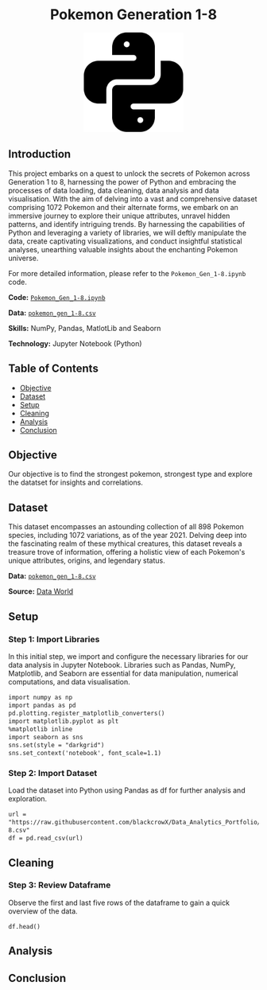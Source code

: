<h1 align="center">Pokemon Generation 1-8</h1>

<p align="center">
  <img width="200px" src="https://github.com/blackcrowX/blackcrowX.github.io/blob/main/images/icons/python.png?raw=true"/>
</p>

## Introduction

This project embarks on a quest to unlock the secrets of Pokemon across Generation 1 to 8, harnessing the power of Python and embracing the processes of data loading, data cleaning, data analysis and data visualisation. With the aim of delving into a vast and comprehensive dataset comprising 1072 Pokemon and their alternate forms, we embark on an immersive journey to explore their unique attributes, unravel hidden patterns, and identify intriguing trends. By harnessing the capabilities of Python and leveraging a variety of libraries, we will deftly manipulate the data, create captivating visualizations, and conduct insightful statistical analyses, unearthing valuable insights about the enchanting Pokemon universe.

For more detailed information, please refer to the `Pokemon_Gen_1-8.ipynb` code.

**Code:** [`Pokemon_Gen_1-8.ipynb`](https://github.com/blackcrowX/Data_Analytics_Portfolio/blob/main/Project_III/Pokemon_Gen_1-8.ipynb)

**Data:** [`pokemon_gen_1-8.csv`](https://github.com/blackcrowX/Data_Analytics_Portfolio/blob/main/Project_III/pokemon_gen_1-8.csv)

**Skills:**  NumPy, Pandas, MatlotLib and Seaborn

**Technology:** Jupyter Notebook (Python)

## Table of Contents

- [Objective](https://github.com/blackcrowX/Data_Analytics_Portfolio/blob/main/Project_III/README.md#Objective)
- [Dataset](https://github.com/blackcrowX/Data_Analytics_Portfolio/blob/main/Project_III/README.md#Dataset)
- [Setup](https://github.com/blackcrowX/Data_Analytics_Portfolio/blob/main/Project_III/README.md#Setup)
- [Cleaning](https://github.com/blackcrowX/Data_Analytics_Portfolio/blob/main/Project_III/README.md#Cleaning)
- [Analysis](https://github.com/blackcrowX/Data_Analytics_Portfolio/blob/main/Project_III/README.md#Analysis)
- [Conclusion](https://github.com/blackcrowX/Data_Analytics_Portfolio/blob/main/Project_III/README.md#Conclusion)

## Objective

Our objective is to find the strongest pokemon, strongest type and explore the datatset for insights and correlations.

## Dataset

This dataset encompasses an astounding collection of all 898 Pokemon species, including 1072 variations, as of the year 2021. Delving deep into the fascinating realm of these mythical creatures, this dataset reveals a treasure trove of information, offering a holistic view of each Pokemon's unique attributes, origins, and legendary status. 

**Data:** [`pokemon_gen_1-8.csv`](https://github.com/owid/covid-19-data/blob/master/public/data/owid-covid-data.csv)

**Source:** [Data World](https://data.world/data-society/pokemon-with-stats)

## Setup

### Step 1: Import Libraries
In this initial step, we import and configure the necessary libraries for our data analysis in Jupyter Notebook. Libraries such as Pandas, NumPy, Matplotlib, and Seaborn are essential for data manipulation, numerical computations, and data visualisation.

```
import numpy as np
import pandas as pd
pd.plotting.register_matplotlib_converters()
import matplotlib.pyplot as plt
%matplotlib inline
import seaborn as sns
sns.set(style = "darkgrid")
sns.set_context('notebook', font_scale=1.1)
```

### Step 2: Import Dataset
Load the dataset into Python using Pandas as df for further analysis and exploration.

```
url = "https://raw.githubusercontent.com/blackcrowX/Data_Analytics_Portfolio/main/Project_III/pokemon_gen_1-8.csv"
df = pd.read_csv(url)
```

## Cleaning

### Step 3: Review Dataframe
Observe the first and last five rows of the dataframe to gain a quick overview of the data.

```
df.head()
```

## Analysis

## Conclusion
